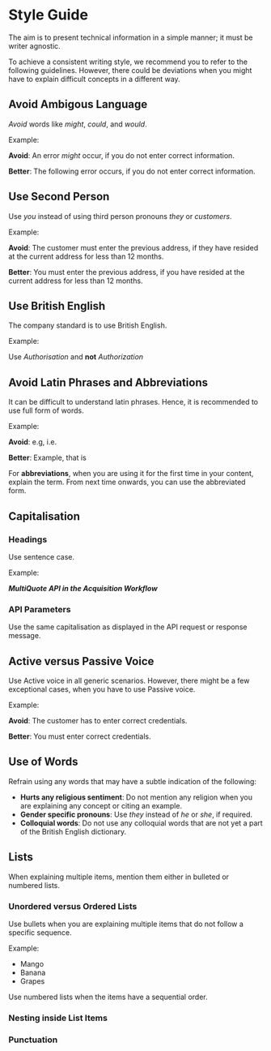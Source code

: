 #  Style Guide

The aim is to present technical information in a simple manner; it must be writer agnostic.

To achieve a consistent writing style, we recommend you to refer to the following guidelines. However, there could be deviations when you might have to explain difficult concepts in a different way.

## Avoid Ambigous Language

*Avoid* words like _might_, _could_, and _would_.

Example:  

**Avoid**: An error _might_ occur, if you do not enter correct information.  

**Better**: The following error occurs, if you do not enter correct information.  

## Use Second Person

Use _you_ instead of using third person pronouns _they_ or _customers_.

Example:

**Avoid**: The customer must enter the previous address, if they have resided at the current address for less than 12 months.  

**Better**: You must enter the previous address, if you have resided at the current address for less than 12 months.

## Use British English

The company standard is to use British English.

Example:

Use _Authorisation_ and **not** _Authorization_  

## Avoid Latin Phrases and Abbreviations

It can be difficult to understand latin phrases. Hence, it is recommended to use full form of words.

Example:

**Avoid**: e.g, i.e.  

**Better**: Example, that is

For **abbreviations**, when you are using it for the first time in your content, explain the term. From next time onwards, you can use the abbreviated form.

## Capitalisation

### Headings

Use sentence case.

Example:

***MultiQuote API in the Acquisition Workflow***

### API Parameters

Use the same capitalisation as displayed in the API request or response message.  

## Active versus Passive Voice

Use Active voice in all generic scenarios. However, there might be a few exceptional cases, when you have to use Passive voice.

Example:

**Avoid**: The customer has to enter correct credentials.

**Better**: You must enter correct credentials.

## Use of Words

Refrain using any words that may have a subtle indication of the following:

* **Hurts any religious sentiment**: Do not mention any religion when you are explaining any concept or citing an example.  
* **Gender specific pronouns**: Use _they_ instead of _he_ or _she_, if required.
* **Colloquial words**: Do not use any colloquial words that are not yet a part of the British English dictionary.

## Lists

When explaining multiple items, mention them either in bulleted or numbered lists.

### Unordered versus Ordered Lists

Use bullets when you are explaining multiple items that do not follow a specific sequence.

Example:

* Mango
* Banana
* Grapes

Use numbered lists when the items have a sequential order.

### Nesting inside List Items

### Punctuation